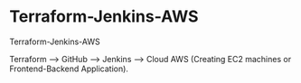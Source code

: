 # Terraform-Jenkins-AWS
Terraform-Jenkins-AWS

Terraform --> GitHub --> Jenkins --> Cloud AWS (Creating EC2 machines or Frontend-Backend Application).
